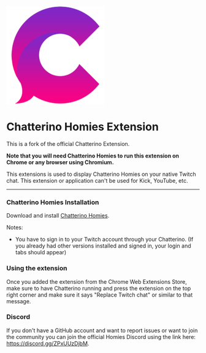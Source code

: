 ![ ](icon.png)
<u></u>

# Chatterino Homies Extension

This is a fork of the official Chatterino Extension. 

**Note that you will need Chatterino Homies to run this extension on Chrome or any browser using Chromium.**

This extensions is used to display Chatterino Homies on your native Twitch chat. This extension or application can't be used for Kick, YouTube, etc. 

---

### Chatterino Homies Installation

Download and install [Chatterino Homies](https://chatterinohomies.com). 

Notes:

- You have to sign in to your Twitch account through your Chatterino. (If you already had other versions installed and signed in, your login and tabs should appear)

### Using the extension

Once you added the extension from the Chrome Web Extensions Store, make sure to have Chatterino running and press the extension on the top right corner and make sure it says "Replace Twitch chat" or similar to that message. 

### Discord

If you don't have a GitHub account and want to report issues or want to join the community you can join the official Homies Discord using the link here: <https://discord.gg/ZPxUUzDjbM>.
